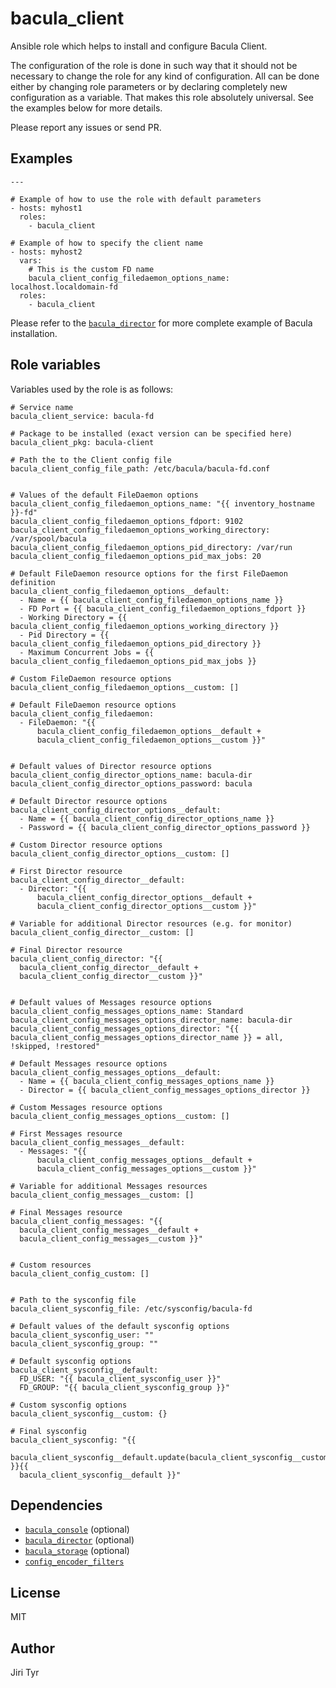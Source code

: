 bacula_client
=============

Ansible role which helps to install and configure Bacula Client.

The configuration of the role is done in such way that it should not be
necessary to change the role for any kind of configuration. All can be
done either by changing role parameters or by declaring completely new
configuration as a variable. That makes this role absolutely
universal. See the examples below for more details.

Please report any issues or send PR.


Examples
--------

```
---

# Example of how to use the role with default parameters
- hosts: myhost1
  roles:
    - bacula_client

# Example of how to specify the client name
- hosts: myhost2
  vars:
    # This is the custom FD name
    bacula_client_config_filedaemon_options_name: localhost.localdomain-fd
  roles:
    - bacula_client
```

Please refer to the
[`bacula_director`](https://github.com/jtyr/ansible-bacula_director) for more
complete example of Bacula installation.


Role variables
--------------

Variables used by the role is as follows:

```
# Service name
bacula_client_service: bacula-fd

# Package to be installed (exact version can be specified here)
bacula_client_pkg: bacula-client

# Path the to the Client config file
bacula_client_config_file_path: /etc/bacula/bacula-fd.conf


# Values of the default FileDaemon options
bacula_client_config_filedaemon_options_name: "{{ inventory_hostname }}-fd"
bacula_client_config_filedaemon_options_fdport: 9102
bacula_client_config_filedaemon_options_working_directory: /var/spool/bacula
bacula_client_config_filedaemon_options_pid_directory: /var/run
bacula_client_config_filedaemon_options_pid_max_jobs: 20

# Default FileDaemon resource options for the first FileDaemon definition
bacula_client_config_filedaemon_options__default:
  - Name = {{ bacula_client_config_filedaemon_options_name }}
  - FD Port = {{ bacula_client_config_filedaemon_options_fdport }}
  - Working Directory = {{ bacula_client_config_filedaemon_options_working_directory }}
  - Pid Directory = {{ bacula_client_config_filedaemon_options_pid_directory }}
  - Maximum Concurrent Jobs = {{ bacula_client_config_filedaemon_options_pid_max_jobs }}

# Custom FileDaemon resource options
bacula_client_config_filedaemon_options__custom: []

# Default FileDaemon resource options
bacula_client_config_filedaemon:
  - FileDaemon: "{{
      bacula_client_config_filedaemon_options__default +
      bacula_client_config_filedaemon_options__custom }}"


# Default values of Director resource options
bacula_client_config_director_options_name: bacula-dir
bacula_client_config_director_options_password: bacula

# Default Director resource options
bacula_client_config_director_options__default:
  - Name = {{ bacula_client_config_director_options_name }}
  - Password = {{ bacula_client_config_director_options_password }}

# Custom Director resource options
bacula_client_config_director_options__custom: []

# First Director resource
bacula_client_config_director__default:
  - Director: "{{
      bacula_client_config_director_options__default +
      bacula_client_config_director_options__custom }}"

# Variable for additional Director resources (e.g. for monitor)
bacula_client_config_director__custom: []

# Final Director resource
bacula_client_config_director: "{{
  bacula_client_config_director__default +
  bacula_client_config_director__custom }}"


# Default values of Messages resource options
bacula_client_config_messages_options_name: Standard
bacula_client_config_messages_options_director_name: bacula-dir
bacula_client_config_messages_options_director: "{{ bacula_client_config_messages_options_director_name }} = all, !skipped, !restored"

# Default Messages resource options
bacula_client_config_messages_options__default:
  - Name = {{ bacula_client_config_messages_options_name }}
  - Director = {{ bacula_client_config_messages_options_director }}

# Custom Messages resource options
bacula_client_config_messages_options__custom: []

# First Messages resource
bacula_client_config_messages__default:
  - Messages: "{{
      bacula_client_config_messages_options__default +
      bacula_client_config_messages_options__custom }}"

# Variable for additional Messages resources
bacula_client_config_messages__custom: []

# Final Messages resource
bacula_client_config_messages: "{{
  bacula_client_config_messages__default +
  bacula_client_config_messages__custom }}"


# Custom resources
bacula_client_config_custom: []


# Path to the sysconfig file
bacula_client_sysconfig_file: /etc/sysconfig/bacula-fd

# Default values of the default sysconfig options
bacula_client_sysconfig_user: ""
bacula_client_sysconfig_group: ""

# Default sysconfig options
bacula_client_sysconfig__default:
  FD_USER: "{{ bacula_client_sysconfig_user }}"
  FD_GROUP: "{{ bacula_client_sysconfig_group }}"

# Custom sysconfig options
bacula_client_sysconfig__custom: {}

# Final sysconfig
bacula_client_sysconfig: "{{
  bacula_client_sysconfig__default.update(bacula_client_sysconfig__custom) }}{{
  bacula_client_sysconfig__default }}"
```


Dependencies
------------

- [`bacula_console`](https://github.com/jtyr/ansible-bacula_console) (optional)
- [`bacula_director`](https://github.com/jtyr/ansible-bacula_director) (optional)
- [`bacula_storage`](https://github.com/jtyr/ansible-bacula_client) (optional)
- [`config_encoder_filters`](https://github.com/jtyr/ansible-config_encoder_filters)


License
-------

MIT


Author
------

Jiri Tyr
